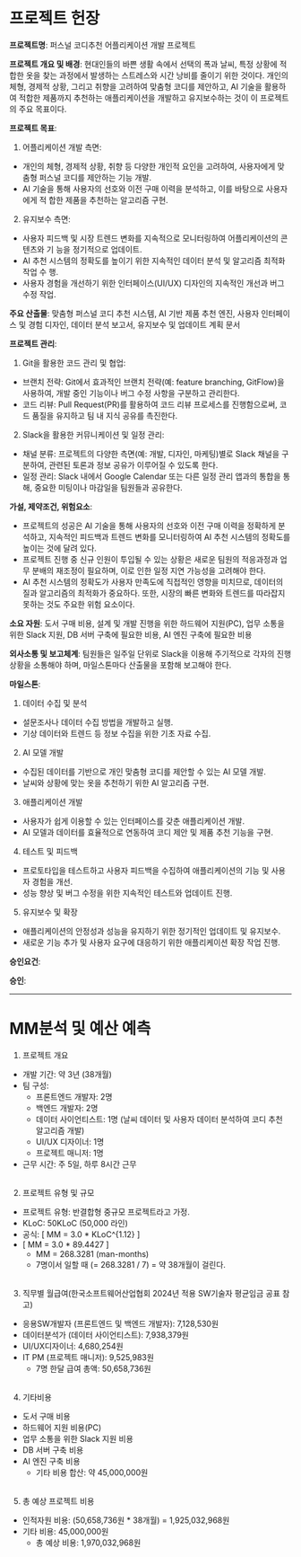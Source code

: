# 프로젝트 헌장
**프로젝트명**: 퍼스널 코디추천 어플리케이션 개발 프로젝트

**프로젝트 개요 및 배경**: 현대인들의 바쁜 생활 속에서 선택의 폭과 날씨, 특정 상황에 적합한 옷을 찾는 과정에서 발생하는 스트레스와 시간 낭비를 줄이기 위한 것이다. 개인의 체형, 경제적 상황, 그리고 취향을 고려하여 맞춤형 코디를 제안하고, AI 기술을 활용하여 적합한 제품까지 추천하는 애플리케이션을 개발하고 유지보수하는 것이 이 프로젝트의 주요 목표이다.

**프로젝트 목표**: 
 1. 어플리케이션 개발 측면:<br>
  + 개인의 체형, 경제적 상황, 취향 등 다양한 개인적 요인을 고려하여, 사용자에게 맞춤형 퍼스널 코디를 제안하는 기능 개발.
  + AI 기술을 통해 사용자의 선호와 이전 구매 이력을 분석하고, 이를 바탕으로 사용자에게 적   합한 제품을 추천하는 알고리즘 구현.
 2. 유지보수 측면:<br>
  + 사용자 피드백 및 시장 트렌드 변화를 지속적으로 모니터링하여 어플리케이션의 콘텐츠와 기   능을 정기적으로 업데이트.
  + AI 추천 시스템의 정확도를 높이기 위한 지속적인 데이터 분석 및 알고리즘 최적화 작업 수   행.
  + 사용자 경험을 개선하기 위한 인터페이스(UI/UX) 디자인의 지속적인 개선과 버그 수정 작업.

**주요 산출물**: 맞춤형 퍼스널 코디 추천 시스템, AI 기반 제품 추천 엔진, 사용자 인터페이스 및 경험 디자인, 데이터 분석 보고서, 유지보수 및 업데이트 계획 문서

**프로젝트 관리**: 
1. Git을 활용한 코드 관리 및 협업:
 + 브랜치 전략: Git에서 효과적인 브랜치 전략(예: feature branching, GitFlow)을 사용하여, 개발 중인 기능이나 버그 수정 사항을 구분하고 관리한다.
 + 코드 리뷰: Pull Request(PR)를 활용하여 코드 리뷰 프로세스를 진행함으로써, 코드 품질을 유지하고 팀 내 지식 공유를 촉진한다.
2. Slack을 활용한 커뮤니케이션 및 일정 관리:
 + 채널 분류: 프로젝트의 다양한 측면(예: 개발, 디자인, 마케팅)별로 Slack 채널을 구분하여,    관련된 토론과 정보 공유가 이루어질 수 있도록 한다.
 + 일정 관리: Slack 내에서 Google Calendar 또는 다른 일정 관리 앱과의 통합을 통해, 중요한 미팅이나 마감일을 팀원들과 공유한다.
 
**가설, 제약조건, 위험요소**: 
 + 프로젝트의 성공은 AI 기술을 통해 사용자의 선호와 이전 구매 이력을 정확하게 분석하고, 지속적인 피드백과 트렌드 변화를 모니터링하여 AI 추천 시스템의 정확도를 높이는 것에 달려 있다.
 + 프로젝트 진행 중 신규 인원이 투입될 수 있는 상황은 새로운 팀원의 적응과정과 업무 분배의 재조정이 필요하며, 이로 인한 일정 지연 가능성을 고려해야 한다.
 + AI 추천 시스템의 정확도가 사용자 만족도에 직접적인 영향을 미치므로, 데이터의 질과 알고리즘의 최적화가 중요하다. 또한, 시장의 빠른 변화와 트렌드를 따라잡지 못하는 것도 주요한 위험 요소이다.

**소요 자원**: 도서 구매 비용, 설계 및 개발 진행을 위한 하드웨어 지원(PC), 업무 소통을 위한 Slack 지원, DB 서버 구축에 필요한 비용, AI 엔진 구축에 필요한 비용
 
**외사소통 및 보고체계**: 팀원들은 일주일 단위로 Slack을 이용해 주기적으로 각자의 진행 상황을 소통해야 하며, 마일스톤마다 산출물을 포함해 보고해야 한다.

**마일스톤**: 
1. 데이터 수집 및 분석
 + 설문조사나 데이터 수집 방법을 개발하고 실행.
 + 기상 데이터와 트렌드 등 정보 수집을 위한 기초 자료 수집.
2. AI 모델 개발
 + 수집된 데이터를 기반으로 개인 맞춤형 코디를 제안할 수 있는 AI 모델 개발.
 + 날씨와 상황에 맞는 옷을 추천하기 위한 AI 알고리즘 구현.
3. 애플리케이션 개발
 + 사용자가 쉽게 이용할 수 있는 인터페이스를 갖춘 애플리케이션 개발.
 + AI 모델과 데이터를 효율적으로 연동하여 코디 제안 및 제품 추천 기능을 구현.
4. 테스트 및 피드백
 + 프로토타입을 테스트하고 사용자 피드백을 수집하여 애플리케이션의 기능 및 사용자 경험을 개선.
 + 성능 향상 및 버그 수정을 위한 지속적인 테스트와 업데이트 진행.
5. 유지보수 및 확장
 + 애플리케이션의 안정성과 성능을 유지하기 위한 정기적인 업데이트 및 유지보수.
 + 새로운 기능 추가 및 사용자 요구에 대응하기 위한 애플리케이션 확장 작업 진행.

**승인요건**:

**승인**:

- - -


# MM분석 및 예산 예측
1. 프로젝트 개요
 + 개발 기간: 약 3년 (38개월)
 + 팀 구성:
   + 프론트엔드 개발자: 2명
   + 백엔드 개발자: 2명
   + 데이터 사이언티스트: 1명 (날씨 데이터 및 사용자 데이터 분석하여 코디 추천 알고리즘 개발)
   + UI/UX 디자이너: 1명
   + 프로젝트 매니저: 1명
 + 근무 시간: 주 5일, 하루 8시간 근무
<br><br>

2. 프로젝트 유형 및 규모
 + 프로젝트 유형: 반결합형 중규모 프로젝트라고 가정.
 + KLoC: 50KLoC (50,000 라인)
 + 공식: [ MM = 3.0 * KLoC^{1.12} ]
 + [ MM = 3.0 * 89.4427 ]  
   + MM = 268.3281 (man-months)
   + 7명이서 일할 때 (= 268.3281 / 7) = 약 38개월이 걸린다.
<br><br>

3. 직무별 월급여(한국소프트웨어산업협회 2024년 적용 SW기술자 평균임금 공표 참고)
 + 응용SW개발자 (프론트엔드 및 백엔드 개발자): 7,128,530원
 + 데이터분석가 (데이터 사이언티스트): 7,938,379원
 + UI/UX디자이너: 4,680,254원
 + IT PM (프로젝트 매니저): 9,525,983원
   + 7명 한달 급여 총액: 50,658,736원
<br><br>

4. 기타비용

 + 도서 구매 비용
 + 하드웨어 지원 비용(PC)
 + 업무 소통을 위한 Slack 지원 비용
 + DB 서버 구축 비용
 + AI 엔진 구축 비용
   + 기타 비용 합산: 약  45,000,000원
<br><br>

5. 총 예상 프로젝트 비용

 + 인적자원 비용: (50,658,736원 * 38개월) = 1,925,032,968원
 + 기타 비용: 45,000,000원
   + 총 예상 비용: 1,970,032,968원

